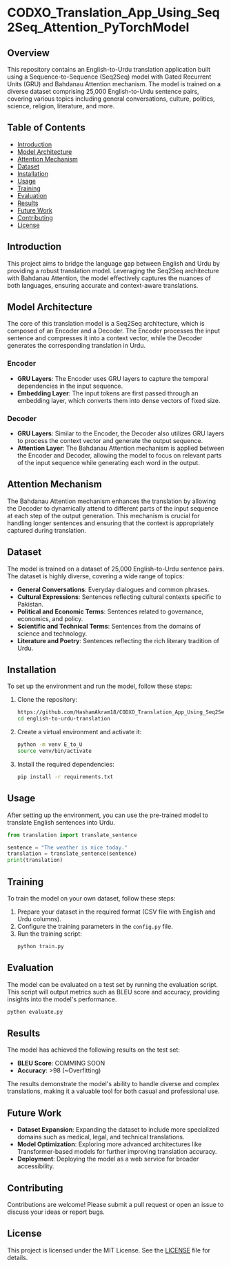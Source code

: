 # CODXO_Translation_App_Using_Seq2Seq_Attention_PyTorchModel

## Overview

This repository contains an English-to-Urdu translation application built using a Sequence-to-Sequence (Seq2Seq) model with Gated Recurrent Units (GRU) and Bahdanau Attention mechanism. The model is trained on a diverse dataset comprising 25,000 English-to-Urdu sentence pairs, covering various topics including general conversations, culture, politics, science, religion, literature, and more.

## Table of Contents

- [Introduction](#introduction)
- [Model Architecture](#model-architecture)
- [Attention Mechanism](#attention-mechanism)
- [Dataset](#dataset)
- [Installation](#installation)
- [Usage](#usage)
- [Training](#training)
- [Evaluation](#evaluation)
- [Results](#results)
- [Future Work](#future-work)
- [Contributing](#contributing)
- [License](#license)

## Introduction

This project aims to bridge the language gap between English and Urdu by providing a robust translation model. Leveraging the Seq2Seq architecture with Bahdanau Attention, the model effectively captures the nuances of both languages, ensuring accurate and context-aware translations.

## Model Architecture

The core of this translation model is a Seq2Seq architecture, which is composed of an Encoder and a Decoder. The Encoder processes the input sentence and compresses it into a context vector, while the Decoder generates the corresponding translation in Urdu.

### Encoder
- **GRU Layers**: The Encoder uses GRU layers to capture the temporal dependencies in the input sequence.
- **Embedding Layer**: The input tokens are first passed through an embedding layer, which converts them into dense vectors of fixed size.

### Decoder
- **GRU Layers**: Similar to the Encoder, the Decoder also utilizes GRU layers to process the context vector and generate the output sequence.
- **Attention Layer**: The Bahdanau Attention mechanism is applied between the Encoder and Decoder, allowing the model to focus on relevant parts of the input sequence while generating each word in the output.

## Attention Mechanism

The Bahdanau Attention mechanism enhances the translation by allowing the Decoder to dynamically attend to different parts of the input sequence at each step of the output generation. This mechanism is crucial for handling longer sentences and ensuring that the context is appropriately captured during translation.

## Dataset

The model is trained on a dataset of 25,000 English-to-Urdu sentence pairs. The dataset is highly diverse, covering a wide range of topics:
- **General Conversations**: Everyday dialogues and common phrases.
- **Cultural Expressions**: Sentences reflecting cultural contexts specific to Pakistan.
- **Political and Economic Terms**: Sentences related to governance, economics, and policy.
- **Scientific and Technical Terms**: Sentences from the domains of science and technology.
- **Literature and Poetry**: Sentences reflecting the rich literary tradition of Urdu.

## Installation

To set up the environment and run the model, follow these steps:

1. Clone the repository:
    ```bash
    https://github.com/HashamAkram18/CODXO_Translation_App_Using_Seq2Seq_Attention_PyTorchModel.git
    cd english-to-urdu-translation
    ```

2. Create a virtual environment and activate it:
    ```bash
    python -m venv E_to_U
    source venv/bin/activate
    ```

3. Install the required dependencies:
    ```bash
    pip install -r requirements.txt
    ```

## Usage

After setting up the environment, you can use the pre-trained model to translate English sentences into Urdu.

```python
from translation import translate_sentence

sentence = "The weather is nice today."
translation = translate_sentence(sentence)
print(translation)
```

## Training

To train the model on your own dataset, follow these steps:

1. Prepare your dataset in the required format (CSV file with English and Urdu columns).
2. Configure the training parameters in the `config.py` file.
3. Run the training script:
    ```bash
    python train.py
    ```

## Evaluation

The model can be evaluated on a test set by running the evaluation script. This script will output metrics such as BLEU score and accuracy, providing insights into the model's performance.

```bash
python evaluate.py
```

## Results

The model has achieved the following results on the test set:
- **BLEU Score**: COMMING SOON
- **Accuracy**: >98 (~Overfitting)

The results demonstrate the model's ability to handle diverse and complex translations, making it a valuable tool for both casual and professional use.

## Future Work

- **Dataset Expansion**: Expanding the dataset to include more specialized domains such as medical, legal, and technical translations.
- **Model Optimization**: Exploring more advanced architectures like Transformer-based models for further improving translation accuracy.
- **Deployment**: Deploying the model as a web service for broader accessibility.

## Contributing

Contributions are welcome! Please submit a pull request or open an issue to discuss your ideas or report bugs.

## License

This project is licensed under the MIT License. See the [LICENSE](LICENSE) file for details.


